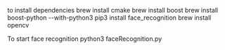 to install dependencies
brew install cmake
brew install boost
brew install boost-python --with-python3
pip3 install face_recognition
brew install opencv

To start face recognition
python3 faceRecognition.py

